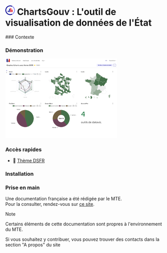# <img src="./images/logo.png" width="30"> ChartsGouv : L'outil de visualisation de données de l'État  

 

### Contexte


### Démonstration
<a href="https://www.youtube.com/watch?v=0o1JbSbwoM8" title="Regarder sur YouTube">
    <img src="./images/demo_graphes_echarts.png" width="350" alt="Regarder sur YouTube">
</a>

### Accès rapides
- :art: [Thème DSFR](./superset/)

### Installation


### Prise en main
Une documentation française a été rédigée par le MTE.  
Pour la consulter, rendez-vous sur [ce site](https://snum.gitlab-pages.din.developpement-durable.gouv.fr/ds/gd3ia/offre-dataviz-documentation/).  
> [!NOTE]  
> Certains éléments de cette documentation sont propres à l'environnement du MTE.  
> 
Si vous souhaitez y contribuer, vous pouvez trouver des contacts dans la section "A propos" du site